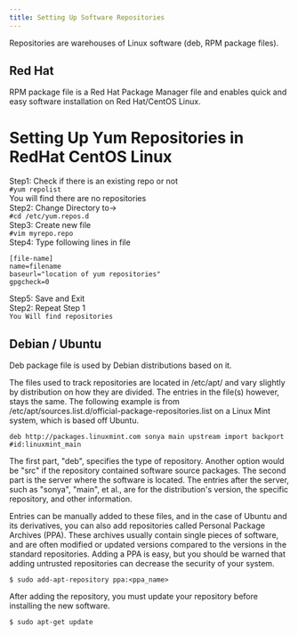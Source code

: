 ```yaml
---
title: Setting Up Software Repositories
---
```


<div class="para">Repositories are warehouses of Linux software (deb, RPM package files).</div>

## Red Hat 
RPM package file is a Red Hat Package Manager file and enables quick and easy software installation on Red Hat/CentOS Linux.

# Setting Up Yum Repositories in RedHat CentOS Linux
Step1: Check if there is an existing repo or not<br>
```#yum repolist```
<br>You will find there are no repositories<br>
Step2: Change Directory to-><br>
```#cd /etc/yum.repos.d```
<br>Step3: Create new file<br>
```#vim myrepo.repo```
<br>Step4: Type following lines in file<br>
```
[file-name]
name=filename
baseurl="location of yum repositories"
gpgcheck=0
```
Step5: Save and Exit<br>
Step2: Repeat Step 1<br>
```You Will find repositories```

## Debian / Ubuntu
Deb package file is used by Debian distributions based on it.

The files used to track repositories are located in /etc/apt/ and vary slightly by distribution on how they are divided. The entries in the file(s) however, stays the same.
The following example is from /etc/apt/sources.list.d/official-package-repositories.list on a Linux Mint system, which is based off Ubuntu.
```shell
deb http://packages.linuxmint.com sonya main upstream import backport #id:linuxmint_main
```
The first part, "deb", specifies the type of repository. Another option would be "src" if the repository contained software source packages.
The second part is the server where the software is located.
The entries after the server, such as "sonya", "main", et al., are for the distribution's version, the specific repository, and other information.

Entries can be manually added to these files, and in the case of Ubuntu and its derivatives, you can also add repositories called Personal Package Archives (PPA). These archives usually contain single pieces of software, and are often modified or updated versions compared to the versions in the standard repositories. Adding a PPA is easy, but you should be warned that adding untrusted repositories can decrease the security of your system.
```shell
$ sudo add-apt-repository ppa:<ppa_name>
```
After adding the repository, you must update your repository before installing the new software.
```shell
$ sudo apt-get update
```
